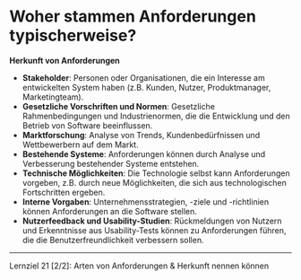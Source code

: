 # Woher stammen Anforderungen typischerweise?

**Herkunft von Anforderungen**
- **Stakeholder**: Personen oder Organisationen, die ein Interesse am entwickelten System haben (z.B. Kunden, Nutzer, Produktmanager, Marketingteam).
- **Gesetzliche Vorschriften und Normen**: Gesetzliche Rahmenbedingungen und Industrienormen, die die Entwicklung und den Betrieb von Software beeinflussen.
- **Marktforschung**: Analyse von Trends, Kundenbedürfnissen und Wettbewerbern auf dem Markt.
- **Bestehende Systeme**: Anforderungen können durch Analyse und Verbesserung bestehender Systeme entstehen.
- **Technische Möglichkeiten**: Die Technologie selbst kann Anforderungen vorgeben, z.B. durch neue Möglichkeiten, die sich aus technologischen Fortschritten ergeben.
- **Interne Vorgaben**: Unternehmensstrategien, -ziele und -richtlinien können Anforderungen an die Software stellen.
- **Nutzerfeedback und Usability-Studien**: Rückmeldungen von Nutzern und Erkenntnisse aus Usability-Tests können zu Anforderungen führen, die die Benutzerfreundlichkeit verbessern sollen.

---

Lernziel 21 \[2/2\]: Arten von Anforderungen & Herkunft nennen können
